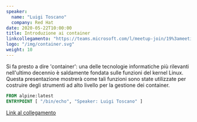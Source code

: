 ```yaml
---
speaker:
  name: "Luigi Toscano"
  company: Red Hat
date: 2020-05-22T10:00:00
title: Introduzione ai container
linkcollegamento: "https://teams.microsoft.com/l/meetup-join/19%3ameeting_NGNiOTg3MmMtMTNiYi00YWFmLTg2ZmUtZmZiOGFiYzMzNjg4%40thread.v2/0?context=%7b%22Tid%22%3a%22baeefbc8-3c8b-4382-9126-e86bfef46ce6%22%2c%22Oid%22%3a%22fe95f41d-f044-4662-8620-449bb74cc457%22%7d"
logo: "/img/container.svg"
weight: 10
---
```


Si fa presto a dire 'container': una delle tecnologie informatiche più
rilevanti nell'ultimo decennio è saldamente fondata sulle funzioni del kernel
Linux. Questa presentazione mostrerà come tali funzioni sono state utilizzate
per costruire degli strumenti ad alto livello per la gestione dei container.

```Dockerfile
FROM alpine:latest
ENTRYPOINT [ "/bin/echo", "Speaker: Luigi Toscano" ]
```

[Link al collegamento](https://teams.microsoft.com/l/meetup-join/19%3ameeting_NGNiOTg3MmMtMTNiYi00YWFmLTg2ZmUtZmZiOGFiYzMzNjg4%40thread.v2/0?context=%7b%22Tid%22%3a%22baeefbc8-3c8b-4382-9126-e86bfef46ce6%22%2c%22Oid%22%3a%22fe95f41d-f044-4662-8620-449bb74cc457%22%7d)
